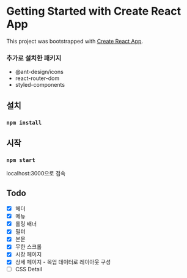 # Getting Started with Create React App

This project was bootstrapped with [Create React App](https://github.com/facebook/create-react-app).

### 추가로 설치한 패키지

- @ant-design/icons
- react-router-dom
- styled-components

## 설치

### `npm install`

## 시작

### `npm start`

localhost:3000으로 접속

## Todo

- [x] 헤더
- [x] 메뉴
- [x] 롤링 배너
- [x] 필터
- [x] 본문
- [x] 무한 스크롤
- [x] 시장 페이지
- [x] 상세 페이지 - 목업 데이터로 레이아웃 구성
- [ ] CSS Detail
